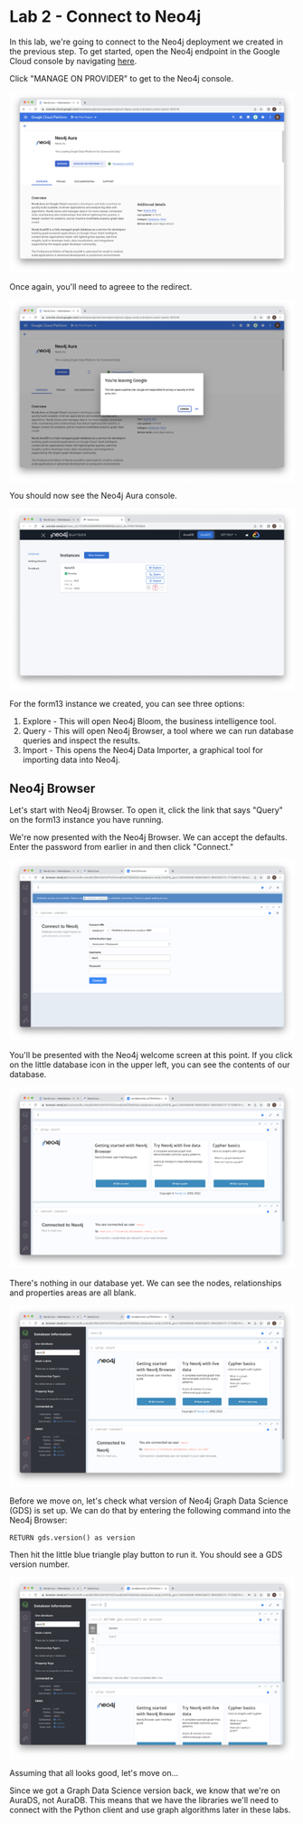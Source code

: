 # Lab 2 - Connect to Neo4j
In this lab, we're going to connect to the Neo4j deployment we created in the previous step.  To get started, open the Neo4j endpoint in the Google Cloud console by navigating [here](https://console.cloud.google.com/marketplace/product/endpoints/prod.n4gcp.neo4j.io).

Click "MANAGE ON PROVIDER" to get to the Neo4j console.

![](images/01-console.png)

Once again, you'll need to agreee to the redirect.

![](images/02-redirect.png)

You should now see the Neo4j Aura console.

![](images/03-aura.png)

For the form13 instance we created, you can see three options:

1. Explore - This will open Neo4j Bloom, the business intelligence tool.
2. Query - This will open Neo4j Browser, a tool where we can run database queries and inspect the results.
3. Import - This opens the Neo4j Data Importer, a graphical tool for importing data into Neo4j.

## Neo4j Browser
Let's start with Neo4j Browser.  To open it, click the link that says "Query" on the form13 instance you have running.

We're now presented with the Neo4j Browser. We can accept the defaults.  Enter the password from earlier in and then click "Connect."

![](images/04-browser.png)

You'll be presented with the Neo4j welcome screen at this point.  If you click on the little database icon in the upper left, you can see the contents of our database.

![](images/05-welcome.png)

There's nothing in our database yet.  We can see the nodes, relationships and properties areas are all blank.

![](images/06-contents.png)

Before we move on, let's check what version of Neo4j Graph Data Science (GDS) is set up.  We can do that by entering the following command into the Neo4j Browser:

    RETURN gds.version() as version

Then hit the little blue triangle play button to run it.  You should see a GDS version number.

![](images/07-gds.png)

Assuming that all looks good, let's move on...

Since we got a Graph Data Science version back, we know that we're on AuraDS, not AuraDB.  This means that we have the libraries we'll need to connect with the Python client and use graph algorithms later in these labs.
